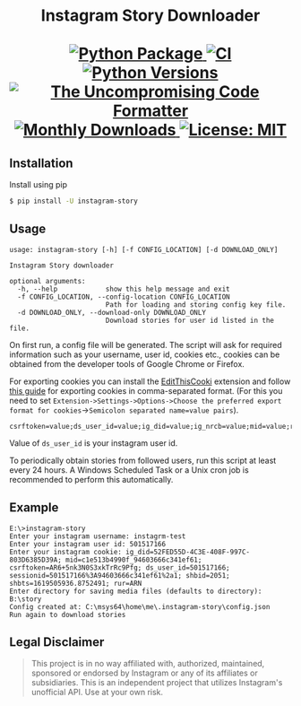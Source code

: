 <p>
  <div align="center">
  <h1>
    Instagram Story Downloader<br /> <br />
    <a href="https://pypi.python.org/pypi/instagram-story">
      <img
        src="https://img.shields.io/pypi/v/instagram-story.svg"
        alt="Python Package"
      />
    </a>
    <a href="https://pypi.python.org/pypi/instagram-story">
      <img
        src="https://img.shields.io/github/workflow/status/skyme5/instagram-story/publish"
        alt="CI"
      />
    </a>
    <a href="https://codecov.io/gh/skyme5/instagram-story">
      <img
        src="https://img.shields.io/pypi/pyversions/instagram-story"
        alt="Python Versions"
      />
    </a>
    <a href="https://github.com/psf/black">
      <img
        src="https://img.shields.io/badge/code%20style-black-000000.svg"
        alt="The Uncompromising Code Formatter"
      />
    </a>
    <a href="https://pepy.tech/project/instagram-story">
      <img
        src="https://pepy.tech/badge/instagram-story"
        alt="Monthly Downloads"
      />
    </a>
    <a href="https://opensource.org/licenses/MIT">
      <img
        src="https://img.shields.io/badge/License-MIT-blue.svg"
        alt="License: MIT"
      />
    </a>
  </h1>
  </div>
</p>

## Installation

Install using pip

```bash
$ pip install -U instagram-story
```

## Usage

```text
usage: instagram-story [-h] [-f CONFIG_LOCATION] [-d DOWNLOAD_ONLY]

Instagram Story downloader

optional arguments:
  -h, --help            show this help message and exit
  -f CONFIG_LOCATION, --config-location CONFIG_LOCATION
                        Path for loading and storing config key file.
  -d DOWNLOAD_ONLY, --download-only DOWNLOAD_ONLY
                        Download stories for user id listed in the file.
```

On first run, a config file will be generated. The script will ask for required information such as your username, user id, cookies etc., cookies can be obtained from the developer tools of Google Chrome or Firefox.

For exporting cookies you can install the [EditThisCooki](http://www.editthiscookie.com/) extension and follow [this guide](http://www.editthiscookie.com/blog/2014/03/import-export-cookies/) for exporting cookies in comma-separated format. (For this you need to set `Extension->Settings->Options->Choose the preferred export format for cookies`->`Semicolon separated name=value pairs`).

```text
csrftoken=value;ds_user_id=value;ig_did=value;ig_nrcb=value;mid=value;rur=value;sessionid=value;shbid=value;shbts=value;
```

Value of `ds_user_id` is your instagram user id.

To periodically obtain stories from followed users, run this script at least every 24 hours. A Windows Scheduled Task or a Unix cron job is recommended to perform this automatically.

## Example

```text
E:\>instagram-story
Enter your instagram username: instagrm-test
Enter your instagram user id: 501517166
Enter your instagram cookie: ig_did=52FED55D-4C3E-408F-997C-803D6385D39A; mid=c1e513b4990f_94603666c341ef61; csrftoken=AR6+5nk3N0S3xkTrRc9Pfg; ds_user_id=501517166; sessionid=501517166%3A94603666c341ef61%2a1; shbid=2051; shbts=1619505936.8752491; rur=ARN
Enter directory for saving media files (defaults to directory): B:\story
Config created at: C:\msys64\home\me\.instagram-story\config.json
Run again to download stories
```

## Legal Disclaimer

> This project is in no way affiliated with, authorized, maintained, sponsored or endorsed by Instagram or any of its affiliates or subsidiaries. This is an independent project that utilizes Instagram's unofficial API. Use at your own risk.
